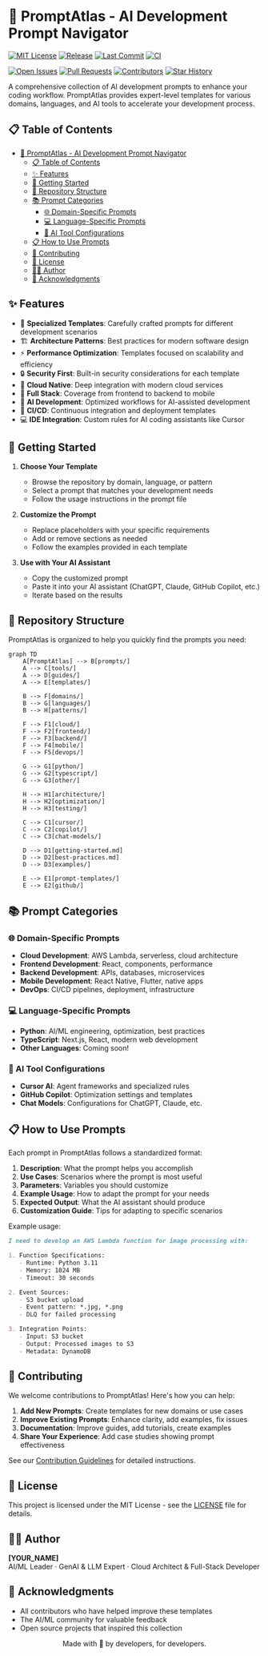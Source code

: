 # 🚀 PromptAtlas - AI Development Prompt Navigator

<!-- Project Status -->
[![MIT License](https://img.shields.io/github/license/BjornMelin/prompt-atlas?color=green)](LICENSE)
[![Release](https://img.shields.io/github/v/release/BjornMelin/prompt-atlas?label=release)](https://github.com/BjornMelin/prompt-atlas/releases)
[![Last Commit](https://img.shields.io/github/last-commit/BjornMelin/prompt-atlas?color=blue)](https://github.com/BjornMelin/prompt-atlas/commits)
[![CI](https://img.shields.io/github/actions/workflow/status/BjornMelin/prompt-atlas/markdown-lint.yml?label=CI&logo=github)](https://github.com/BjornMelin/prompt-atlas/actions)

<!-- Community -->
[![Open Issues](https://img.shields.io/github/issues/BjornMelin/prompt-atlas)](https://github.com/BjornMelin/prompt-atlas/issues)
[![Pull Requests](https://img.shields.io/github/issues-pr/BjornMelin/prompt-atlas)](https://github.com/BjornMelin/prompt-atlas/pulls)
[![Contributors](https://img.shields.io/github/contributors/BjornMelin/prompt-atlas)](https://github.com/BjornMelin/prompt-atlas/graphs/contributors)
[![Star History](https://img.shields.io/github/stars/BjornMelin/prompt-atlas?style=social)](https://github.com/BjornMelin/prompt-atlas/stargazers)

A comprehensive collection of AI development prompts to enhance your coding workflow. PromptAtlas provides expert-level templates for various domains, languages, and AI tools to accelerate your development process.

## 📋 Table of Contents

- [🚀 PromptAtlas - AI Development Prompt Navigator](#-promptatlas---ai-development-prompt-navigator)
  - [📋 Table of Contents](#-table-of-contents)
  - [✨ Features](#-features)
  - [🚀 Getting Started](#-getting-started)
  - [📂 Repository Structure](#-repository-structure)
  - [📚 Prompt Categories](#-prompt-categories)
    - [🌐 Domain-Specific Prompts](#-domain-specific-prompts)
    - [💻 Language-Specific Prompts](#-language-specific-prompts)
    - [🧠 AI Tool Configurations](#-ai-tool-configurations)
  - [📋 How to Use Prompts](#-how-to-use-prompts)
  - [🤝 Contributing](#-contributing)
  - [📜 License](#-license)
  - [👨‍💻 Author](#-author)
  - [🙏 Acknowledgments](#-acknowledgments)

## ✨ Features

- 🎯 **Specialized Templates**: Carefully crafted prompts for different development scenarios
- 🏗️ **Architecture Patterns**: Best practices for modern software design
- ⚡ **Performance Optimization**: Templates focused on scalability and efficiency
- 🔒 **Security First**: Built-in security considerations for each template
- 🚀 **Cloud Native**: Deep integration with modern cloud services
- 📱 **Full Stack**: Coverage from frontend to backend to mobile
- 🤖 **AI Development**: Optimized workflows for AI-assisted development
- 🔄 **CI/CD**: Continuous integration and deployment templates
- 💻 **IDE Integration**: Custom rules for AI coding assistants like Cursor

## 🚀 Getting Started

1. **Choose Your Template**
   - Browse the repository by domain, language, or pattern
   - Select a prompt that matches your development needs
   - Follow the usage instructions in the prompt file

2. **Customize the Prompt**
   - Replace placeholders with your specific requirements
   - Add or remove sections as needed
   - Follow the examples provided in each template

3. **Use with Your AI Assistant**
   - Copy the customized prompt
   - Paste it into your AI assistant (ChatGPT, Claude, GitHub Copilot, etc.)
   - Iterate based on the results

## 📂 Repository Structure

PromptAtlas is organized to help you quickly find the prompts you need:

```mermaid
graph TD
    A[PromptAtlas] --> B[prompts/]
    A --> C[tools/]
    A --> D[guides/]
    A --> E[templates/]
    
    B --> F[domains/]
    B --> G[languages/]
    B --> H[patterns/]
    
    F --> F1[cloud/]
    F --> F2[frontend/]
    F --> F3[backend/]
    F --> F4[mobile/]
    F --> F5[devops/]
    
    G --> G1[python/]
    G --> G2[typescript/]
    G --> G3[other/]
    
    H --> H1[architecture/]
    H --> H2[optimization/]
    H --> H3[testing/]
    
    C --> C1[cursor/]
    C --> C2[copilot/]
    C --> C3[chat-models/]
    
    D --> D1[getting-started.md]
    D --> D2[best-practices.md]
    D --> D3[examples/]
    
    E --> E1[prompt-templates/]
    E --> E2[github/]
```

## 📚 Prompt Categories

### 🌐 Domain-Specific Prompts

- **Cloud Development**: AWS Lambda, serverless, cloud architecture
- **Frontend Development**: React, components, performance
- **Backend Development**: APIs, databases, microservices
- **Mobile Development**: React Native, Flutter, native apps
- **DevOps**: CI/CD pipelines, deployment, infrastructure

### 💻 Language-Specific Prompts

- **Python**: AI/ML engineering, optimization, best practices
- **TypeScript**: Next.js, React, modern web development
- **Other Languages**: Coming soon!

### 🧠 AI Tool Configurations

- **Cursor AI**: Agent frameworks and specialized rules
- **GitHub Copilot**: Optimization settings and templates
- **Chat Models**: Configurations for ChatGPT, Claude, etc.

## 📋 How to Use Prompts

Each prompt in PromptAtlas follows a standardized format:

1. **Description**: What the prompt helps you accomplish
2. **Use Cases**: Scenarios where the prompt is most useful
3. **Parameters**: Variables you should customize
4. **Example Usage**: How to adapt the prompt for your needs
5. **Expected Output**: What the AI assistant should produce
6. **Customization Guide**: Tips for adapting to specific scenarios

Example usage:

```markdown
I need to develop an AWS Lambda function for image processing with:

1. Function Specifications:
   - Runtime: Python 3.11
   - Memory: 1024 MB
   - Timeout: 30 seconds

2. Event Sources:
   - S3 bucket upload
   - Event pattern: *.jpg, *.png
   - DLQ for failed processing

3. Integration Points:
   - Input: S3 bucket
   - Output: Processed images to S3
   - Metadata: DynamoDB
```

## 🤝 Contributing

We welcome contributions to PromptAtlas! Here's how you can help:

1. **Add New Prompts**: Create templates for new domains or use cases
2. **Improve Existing Prompts**: Enhance clarity, add examples, fix issues
3. **Documentation**: Improve guides, add tutorials, create examples
4. **Share Your Experience**: Add case studies showing prompt effectiveness

See our [Contribution Guidelines](guides/CONTRIBUTING.md) for detailed instructions.

## 📜 License

This project is licensed under the MIT License - see the [LICENSE](LICENSE) file for details.

## 👨‍💻 Author

**[YOUR_NAME]**  
AI/ML Leader · GenAI & LLM Expert · Cloud Architect & Full-Stack Developer

## 🙏 Acknowledgments

- All contributors who have helped improve these templates
- The AI/ML community for valuable feedback
- Open source projects that inspired this collection

<p align="center">Made with 🤖 by developers, for developers.</p>